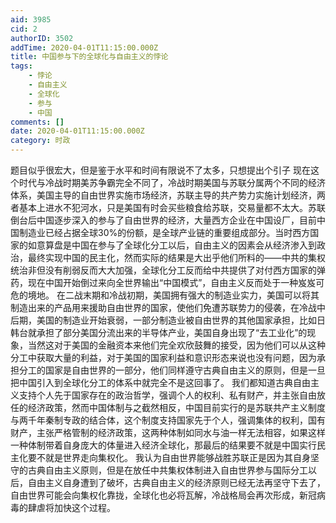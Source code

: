 ```yaml
---
aid: 3985
cid: 2
authorID: 3502
addTime: 2020-04-01T11:15:00.000Z
title: 中国参与下的全球化与自由主义的悖论
tags:
    - 悖论
    - 自由主义
    - 全球化
    - 参与
    - 中国
comments: []
date: 2020-04-01T11:15:00.000Z
category: 时政
---
```


题目似乎很宏大，但是鉴于水平和时间有限说不了太多，只想提出个引子 现在这个时代与冷战时期美苏争霸完全不同了，冷战时期美国与苏联分属两个不同的经济体系，美国主导的自由世界实施市场经济，苏联主导的共产势力实施计划经济，两者基本上进水不犯河水，只是美国有时会买些粮食给苏联，交易量都不太大。苏联倒台后中国逐步深入的参与了自由世界的经济，大量西方企业在中国设厂，目前中国制造业已经占据全球30%的份额，是全球产业链的重要组成部分。当时西方国家的如意算盘是中国在参与了全球化分工以后，自由主义的因素会从经济渗入到政治，最终实现中国的民主化，然而实际的结果是大出乎他们所料的——中共的集权统治非但没有削弱反而大大加强，全球化分工反而给中共提供了对付西方国家的弹药，现在中国开始倒过来向全世界输出“中国模式”，自由主义反而处于一种岌岌可危的境地。 在二战末期和冷战初期，美国拥有强大的制造业实力，美国可以将其制造出来的产品用来援助自由世界的国家，使他们免遭苏联势力的侵袭，在冷战中后期，美国的制造业开始衰弱，一部分制造业被自由世界的其他国家承担，比如日韩台就承担了部分美国分流出来的半导体产业，美国自身出现了“去工业化”的现象，当然这对于美国的金融资本来他们完全欢欣鼓舞的接受，因为他们可以从这种分工中获取大量的利益，对于美国的国家利益和意识形态来说也没有问题，因为承担分工的国家是自由世界的一部分，他们同样遵守古典自由主义的原则，但是一旦把中国引入到全球化分工的体系中就完全不是这回事了。 我们都知道古典自由主义支持个人先于国家存在的政治哲学，强调个人的权利、私有财产，并主张自由放任的经济政策，然而中国体制与之截然相反，中国目前实行的是苏联共产主义制度与两千年秦制专政的结合体，这个制度支持国家先于个人，强调集体的权利，国有财产，主张严格管制的经济政策，这两种体制如同水与油一样无法相容，如果这样一种体制带着自身庞大的体量进入经济全球化，那最后的结果要不就是中国实行民主化要不就是世界走向集权化。 我认为自由世界能够战胜苏联正是因为其自身坚守的古典自由主义原则，但是在放任中共集权体制进入自由世界参与国际分工以后，自由主义自身遭到了破坏，古典自由主义的经济原则已经无法再坚守下去了，自由世界可能会向集权化靠拢，全球化也必将瓦解，冷战格局会再次形成，新冠病毒的肆虐将加快这个过程。
